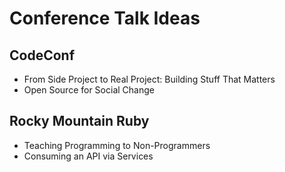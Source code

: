 # Conference Talk Ideas

## CodeConf

* From Side Project to Real Project: Building Stuff That Matters
* Open Source for Social Change

## Rocky Mountain Ruby

* Teaching Programming to Non-Programmers
* Consuming an API via Services

